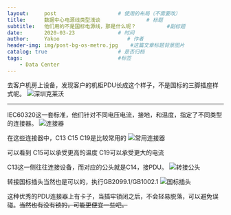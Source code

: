 ```yaml
---
layout:     post                    # 使用的布局（不需要改）
title:      数据中心电源线类型浅谈               # 标题 
subtitle:   他们用的不是国标电源线，那是什么呢？          #副标题
date:       2020-03-23              # 时间
author:     Yakoo                      # 作者
header-img: img/post-bg-os-metro.jpg    #这篇文章标题背景图片
catalog: true                       # 是否归档
tags:                               #标签
    - Data Center
---
```


去客户机房上设备，发现客户的机柜PDU长成这个样子，不是国标的三脚插座样式呢。
![深圳克莱沃](http://gp.idolyys.com/img/cleverpdu.png)
* * *
IEC60320这一套标准，他们针对不同电压电流，接地，和温度，指定了不同类型的连接器。
![连接器](http://gp.idolyys.com/img/IEC-60320-connector-standard.jpg)

在这些连接器中，C13 C15 C19是比较常用的
![常用连接器](http://gp.idolyys.com/img/IEC-C13-C15-C19-connector.jpg)

可以看到 C15可以承受更高的温度  C19可以承受更大的电流

C13这一侧往往连接设备，而对应的公头就是C14，接PDU。
![转接公头](http://gp.idolyys.com/img/Common-C13-C15-C19-power-cords.jpg)

转接国标插头当然也是可以的，执行GB2099.1/GB1002.1
![国标插头](http://gp.idolyys.com/img/6-2.png)

这种优秀的PDU连接器上有卡子，当插牢锁闭之后，不会轻易脱落，可以避免误碰。~~当然也有没有锁的，可能更便宜一些吧。~~